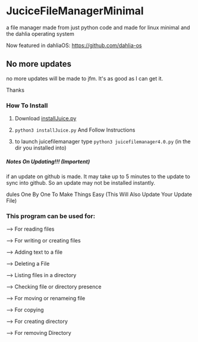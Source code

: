 # JuciceFileManagerMinimal

a file manager made from just python code and made for linux minimal and the dahlia operating system

Now featured in dahliaOS: https://github.com/dahlia-os


## No more updates
no more updates will be made to jfm. It's as good as I can get it.

Thanks

### How To Install

1. Download [installJuice.py](https://github.com/EnderNightLord-ChromeBook/JuiceFileManagerMinimal/blob/master/installJuice.py)

2. `python3 installJuice.py` And Follow Instructions

3. to launch juicefilemanager type `python3 juicefilemanager4.0.py` (in the dir you installed into)


##### Notes On Updating!!! (Importent)

if an update on github is made. It may take up to 5 minutes to the update to sync into github. So an update may not be installed instantly.

dules One By One To Make Things Easy (This Will Also Update Your Update File)

### This program can be used for:

--> For reading files

--> For writing or creating files

--> Adding text to a file

--> Deleting a File

--> Listing files in a directory

--> Checking file or directory presence

--> For moving or renameing file

--> For copying

--> For creating directory

--> For removing Directory
